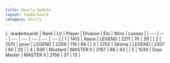 ```yaml
---
title: Hourly Update
layout: leaderboard
category: hourly
---
```


{: .leaderboard}
| Rank | LV | Player | Division | Elo | Wins | Losses |
| --- | --- | --- | --- | --- | --- | --- |
| <span data-change="1">1</span> | 1413 | <span title="ID: 200908">Xaura</span> | LEGEND | <span data-change="0">2211</span> | <span data-change="0">76</span> | <span data-change="0">39</span> |
| <span data-change="1">2</span> | 1370 | <span title="ID: 540690">poon</span> | LEGEND | <span data-change="0">2209</span> | <span data-change="0">119</span> | <span data-change="0">66</span> |
| <span data-change="-2">3</span> | 2752 | <span title="ID: 353063">Sktima</span> | LEGEND | <span data-change="-13">2207</span> | <span data-change="1">60</span> | <span data-change="1">20</span> |
| <span data-change="0">4</span> | 636 | <span title="ID: 611082">Mustard</span> | MASTER II | <span data-change="0">2167</span> | <span data-change="0">86</span> | <span data-change="0">43</span> |
| <span data-change="0">5</span> | 1030 | <span title="ID: 431504">Dojo Master</span> | MASTER II | <span data-change="0">2156</span> | <span data-change="0">37</span> | <span data-change="0">13</span> |